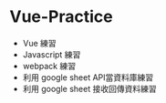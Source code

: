 # Vue-Practice
- Vue 練習
- Javascript 練習
- webpack 練習
- 利用 google sheet API當資料庫練習
- 利用 google sheet 接收回傳資料練習